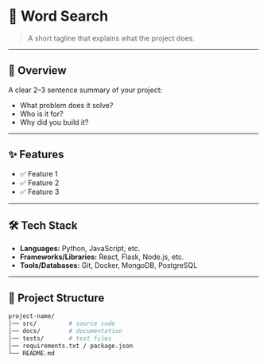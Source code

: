 # 🚀 Word Search

> A short tagline that explains what the project does.

---

## 📖 Overview
A clear 2–3 sentence summary of your project:
- What problem does it solve?  
- Who is it for?  
- Why did you build it?

---

## ✨ Features
- ✅ Feature 1
- ✅ Feature 2
- ✅ Feature 3

---

## 🛠️ Tech Stack
- **Languages:** Python, JavaScript, etc.  
- **Frameworks/Libraries:** React, Flask, Node.js, etc.  
- **Tools/Databases:** Git, Docker, MongoDB, PostgreSQL  

---

## 📂 Project Structure
```bash
project-name/
│── src/         # source code
│── docs/        # documentation
│── tests/       # test files
│── requirements.txt / package.json
└── README.md
